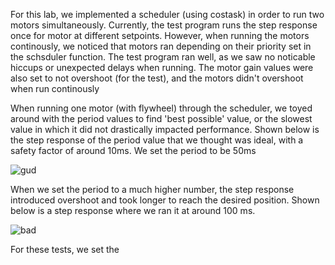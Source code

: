 For this lab, we implemented a scheduler (using costask) in order to run two motors simultaneously. 
Currently, the test program runs the step response once for motor at different setpoints. However, when
running the motors continously, we noticed that motors ran depending on their priority set in the schsduler function. 
The test program ran well, as we saw no noticable hiccups or unexpected delays when running. The motor gain values were 
also set to not overshoot (for the test), and the motors didn't overshoot when run continously

When running one motor (with flywheel) through the scheduler, we toyed around with the period values to find 'best 
possible' value, or the slowest value in which it did not drastically impacted performance. Shown below is the step 
response of the period value that we thought was ideal, with a safety factor of around 10ms. We set the period to 
be 50ms

![gud](https://github.com/dijonm53/Lab4/assets/79309467/c67548a3-943c-43aa-8f59-974acb54d4c7)

When we set the period to a much higher number, the step response introduced overshoot and took longer to reach the desired
position. Shown below is a step response where we ran it at around 100 ms.

![bad](https://github.com/dijonm53/Lab4/assets/79309467/19bfb7a6-d3ae-4363-afa1-bb52761f2f68)

For these tests, we set the

